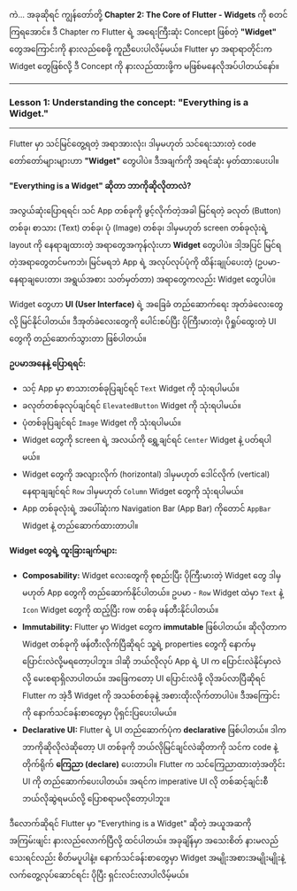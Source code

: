 ကဲ... အခုဆိုရင် ကျွန်တော်တို့ **Chapter 2: The Core of Flutter - Widgets** ကို စတင်ကြရအောင်။ ဒီ Chapter က Flutter ရဲ့ အရေးကြီးဆုံး Concept ဖြစ်တဲ့ **"Widget"** တွေအကြောင်းကို နားလည်စေဖို့ ကူညီပေးပါလိမ့်မယ်။ Flutter မှာ အရာရာတိုင်းက Widget တွေဖြစ်လို့ ဒီ Concept ကို နားလည်ထားဖို့က မဖြစ်မနေလိုအပ်ပါတယ်နော်။

---

### Lesson 1: Understanding the concept: "Everything is a Widget."

---

Flutter မှာ သင်မြင်တွေ့ရတဲ့ အရာအားလုံး၊ ဒါမှမဟုတ် သင်ရေးသားတဲ့ code တော်တော်များများဟာ **"Widget"** တွေပါပဲ။ ဒီအချက်ကို အရင်ဆုံး မှတ်ထားပေးပါ။

**"Everything is a Widget" ဆိုတာ ဘာကိုဆိုလိုတာလဲ?**

အလွယ်ဆုံးပြောရရင်၊ သင် App တစ်ခုကို ဖွင့်လိုက်တဲ့အခါ မြင်ရတဲ့ ခလုတ် (Button) တစ်ခု၊ စာသား (Text) တစ်ခု၊ ပုံ (Image) တစ်ခု၊ ဒါမှမဟုတ် screen တစ်ခုလုံးရဲ့ layout ကို နေရာချထားတဲ့ အရာတွေအကုန်လုံးဟာ **Widget** တွေပါပဲ။ ဒါ့အပြင် မြင်ရတဲ့အရာတွေတင်မကဘဲ၊ မြင်မရဘဲ App ရဲ့ အလုပ်လုပ်ပုံကို ထိန်းချုပ်ပေးတဲ့ (ဥပမာ- နေရာချပေးတာ၊ အရွယ်အစား သတ်မှတ်တာ) အရာတွေကလည်း Widget တွေပါပဲ။

Widget တွေဟာ **UI (User Interface)** ရဲ့ အခြေခံ တည်ဆောက်ရေး အုတ်ခဲလေးတွေလို့ မြင်နိုင်ပါတယ်။ ဒီအုတ်ခဲလေးတွေကို ပေါင်းစပ်ပြီး ပိုကြီးမားတဲ့၊ ပိုရှုပ်ထွေးတဲ့ UI တွေကို တည်ဆောက်သွားတာ ဖြစ်ပါတယ်။

**ဥပမာအနေနဲ့ ပြောရရင်:**

* သင့် App မှာ စာသားတစ်ခုပြချင်ရင် `Text` Widget ကို သုံးရပါမယ်။
* ခလုတ်တစ်ခုလုပ်ချင်ရင် `ElevatedButton` Widget ကို သုံးရပါမယ်။
* ပုံတစ်ခုပြချင်ရင် `Image` Widget ကို သုံးရပါမယ်။
* Widget တွေကို screen ရဲ့ အလယ်ကို ရွှေ့ချင်ရင် `Center` Widget နဲ့ ပတ်ရပါမယ်။
* Widget တွေကို အလျားလိုက် (horizontal) ဒါမှမဟုတ် ဒေါင်လိုက် (vertical) နေရာချချင်ရင် `Row` ဒါမှမဟုတ် `Column` Widget တွေကို သုံးရပါမယ်။
* App တစ်ခုလုံးရဲ့ အပေါ်ဆုံးက Navigation Bar (App Bar) ကိုတောင် `AppBar` Widget နဲ့ တည်ဆောက်ထားတာပါ။

**Widget တွေရဲ့ ထူးခြားချက်များ:**

* **Composability:** Widget လေးတွေကို စုစည်းပြီး ပိုကြီးမားတဲ့ Widget တွေ ဒါမှမဟုတ် App တွေကို တည်ဆောက်နိုင်ပါတယ်။ ဥပမာ - `Row` Widget ထဲမှာ `Text` နဲ့ `Icon` Widget တွေကို ထည့်ပြီး row တစ်ခု ဖန်တီးနိုင်ပါတယ်။
* **Immutability:** Flutter မှာ Widget တွေက **immutable** ဖြစ်ပါတယ်။ ဆိုလိုတာက Widget တစ်ခုကို ဖန်တီးလိုက်ပြီဆိုရင် သူ့ရဲ့ properties တွေကို နောက်မှ ပြောင်းလဲလို့မရတော့ပါဘူး။ ဒါဆို ဘယ်လိုလုပ် App ရဲ့ UI က ပြောင်းလဲနိုင်မှာလဲလို့ မေးစရာရှိလာပါတယ်။ အဖြေကတော့ UI ပြောင်းလဲဖို့ လိုအပ်လာပြီဆိုရင် Flutter က အဲ့ဒီ Widget ကို အသစ်တစ်ခုနဲ့ အစားထိုးလိုက်တာပါပဲ။ ဒီအကြောင်းကို နောက်သင်ခန်းစာတွေမှာ ပိုရှင်းပြပေးပါမယ်။
* **Declarative UI:** Flutter ရဲ့ UI တည်ဆောက်ပုံက **declarative** ဖြစ်ပါတယ်။ ဒါက ဘာကိုဆိုလိုလဲဆိုတော့ UI တစ်ခုကို ဘယ်လိုမြင်ချင်လဲဆိုတာကို သင်က code နဲ့ တိုက်ရိုက် **ကြေညာ (declare)** ပေးတာပါ။ Flutter က သင်ကြေညာထားတဲ့အတိုင်း UI ကို တည်ဆောက်ပေးပါတယ်။ အရင်က imperative UI လို တစ်ဆင့်ချင်းစီ ဘယ်လိုဆွဲရမယ်လို့ ပြောစရာမလိုတော့ပါဘူး။

ဒီလောက်ဆိုရင် Flutter မှာ "Everything is a Widget" ဆိုတဲ့ အယူအဆကို အကြမ်းဖျင်း နားလည်လောက်ပြီလို့ ထင်ပါတယ်။ အခုချိန်မှာ အသေးစိတ် နားမလည်သေးရင်လည်း စိတ်မပူပါနဲ့။ နောက်သင်ခန်းစာတွေမှာ Widget အမျိုးအစားအမျိုးမျိုးနဲ့ လက်တွေ့လုပ်ဆောင်ရင်း ပိုပြီး ရှင်းလင်းလာပါလိမ့်မယ်။

